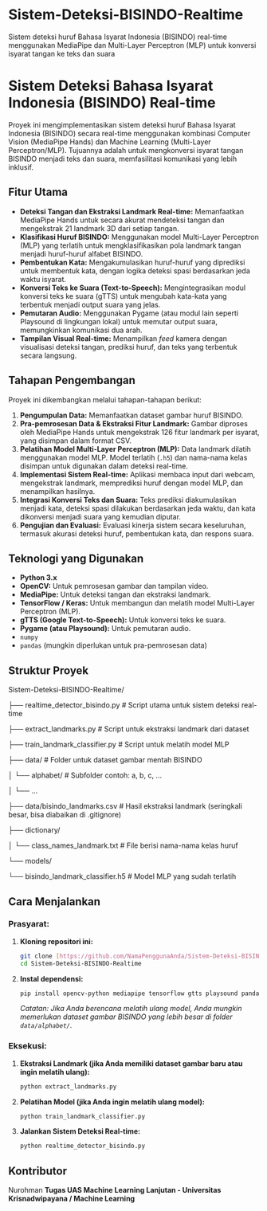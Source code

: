 # Sistem-Deteksi-BISINDO-Realtime
Sistem deteksi huruf Bahasa Isyarat Indonesia (BISINDO) real-time menggunakan MediaPipe dan Multi-Layer Perceptron (MLP) untuk konversi isyarat tangan ke teks dan suara

# Sistem Deteksi Bahasa Isyarat Indonesia (BISINDO) Real-time
Proyek ini mengimplementasikan sistem deteksi huruf Bahasa Isyarat Indonesia (BISINDO) secara real-time menggunakan kombinasi Computer Vision (MediaPipe Hands) dan Machine Learning (Multi-Layer Perceptron/MLP). Tujuannya adalah untuk mengkonversi isyarat tangan BISINDO menjadi teks dan suara, memfasilitasi komunikasi yang lebih inklusif.

## Fitur Utama
* **Deteksi Tangan dan Ekstraksi Landmark Real-time:** Memanfaatkan MediaPipe Hands untuk secara akurat mendeteksi tangan dan mengekstrak 21 landmark 3D dari setiap tangan.
* **Klasifikasi Huruf BISINDO:** Menggunakan model Multi-Layer Perceptron (MLP) yang terlatih untuk mengklasifikasikan pola landmark tangan menjadi huruf-huruf alfabet BISINDO.
* **Pembentukan Kata:** Mengakumulasikan huruf-huruf yang diprediksi untuk membentuk kata, dengan logika deteksi spasi berdasarkan jeda waktu isyarat.
* **Konversi Teks ke Suara (Text-to-Speech):** Mengintegrasikan modul konversi teks ke suara (gTTS) untuk mengubah kata-kata yang terbentuk menjadi output suara yang jelas.
* **Pemutaran Audio:** Menggunakan Pygame (atau modul lain seperti Playsound di lingkungan lokal) untuk memutar output suara, memungkinkan komunikasi dua arah.
* **Tampilan Visual Real-time:** Menampilkan *feed* kamera dengan visualisasi deteksi tangan, prediksi huruf, dan teks yang terbentuk secara langsung.

## Tahapan Pengembangan
Proyek ini dikembangkan melalui tahapan-tahapan berikut:
1.  **Pengumpulan Data:** Memanfaatkan dataset gambar huruf BISINDO.
2.  **Pra-pemrosesan Data & Ekstraksi Fitur Landmark:** Gambar diproses oleh MediaPipe Hands untuk mengekstrak 126 fitur landmark per isyarat, yang disimpan dalam format CSV.
3.  **Pelatihan Model Multi-Layer Perceptron (MLP):** Data landmark dilatih menggunakan model MLP. Model terlatih (`.h5`) dan nama-nama kelas disimpan untuk digunakan dalam deteksi real-time.
4.  **Implementasi Sistem Real-time:** Aplikasi membaca input dari webcam, mengekstrak landmark, memprediksi huruf dengan model MLP, dan menampilkan hasilnya.
5.  **Integrasi Konversi Teks dan Suara:** Teks prediksi diakumulasikan menjadi kata, deteksi spasi dilakukan berdasarkan jeda waktu, dan kata dikonversi menjadi suara yang kemudian diputar.
6.  **Pengujian dan Evaluasi:** Evaluasi kinerja sistem secara keseluruhan, termasuk akurasi deteksi huruf, pembentukan kata, dan respons suara.

## Teknologi yang Digunakan
* **Python 3.x**
* **OpenCV:** Untuk pemrosesan gambar dan tampilan video.
* **MediaPipe:** Untuk deteksi tangan dan ekstraksi landmark.
* **TensorFlow / Keras:** Untuk membangun dan melatih model Multi-Layer Perceptron (MLP).
* **gTTS (Google Text-to-Speech):** Untuk konversi teks ke suara.
* **Pygame (atau Playsound):** Untuk pemutaran audio.
* `numpy`
* `pandas` (mungkin diperlukan untuk pra-pemrosesan data)

## Struktur Proyek
Sistem-Deteksi-BISINDO-Realtime/

├── realtime_detector_bisindo.py # Script utama untuk sistem deteksi real-time

├── extract_landmarks.py         # Script untuk ekstraksi landmark dari dataset

├── train_landmark_classifier.py # Script untuk melatih model MLP

├── data/                        # Folder untuk dataset gambar mentah BISINDO

│   └── alphabet/                # Subfolder contoh: a, b, c, ...

│       └── ...

├── data/bisindo_landmarks.csv   # Hasil ekstraksi landmark (seringkali besar, bisa diabaikan di .gitignore)

├── dictionary/

│   └── class_names_landmark.txt # File berisi nama-nama kelas huruf

└── models/

└── bisindo_landmark_classifier.h5 # Model MLP yang sudah terlatih


## Cara Menjalankan
### Prasyarat:
1.  **Kloning repositori ini:**
    ```bash
    git clone [https://github.com/NamaPenggunaAnda/Sistem-Deteksi-BISINDO-Realtime.git](https://github.com/NamaPenggunaAnda/Sistem-Deteksi-BISINDO-Realtime.git)
    cd Sistem-Deteksi-BISINDO-Realtime
    ```
2.  **Instal dependensi:**
    ```bash
    pip install opencv-python mediapipe tensorflow gtts playsound pandas # playsound untuk lokal
    ```
    *Catatan: Jika Anda berencana melatih ulang model, Anda mungkin memerlukan dataset gambar BISINDO yang lebih besar di folder `data/alphabet/`.*

### Eksekusi:
1.  **Ekstraksi Landmark (jika Anda memiliki dataset gambar baru atau ingin melatih ulang):**
    ```bash
    python extract_landmarks.py
    ```
2.  **Pelatihan Model (jika Anda ingin melatih ulang model):**
    ```bash
    python train_landmark_classifier.py
    ```
3.  **Jalankan Sistem Deteksi Real-time:**
    ```bash
    python realtime_detector_bisindo.py
    ```

## Kontributor
Nurohman
**Tugas UAS Machine Learning Lanjutan - Universitas Krisnadwipayana / Machine Learning**

